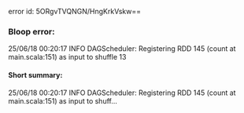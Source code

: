 error id: 5ORgvTVQNGN/HngKrkVskw==
### Bloop error:

25/06/18 00:20:17 INFO DAGScheduler: Registering RDD 145 (count at main.scala:151) as input to shuffle 13
#### Short summary: 

25/06/18 00:20:17 INFO DAGScheduler: Registering RDD 145 (count at main.scala:151) as input to shuff...